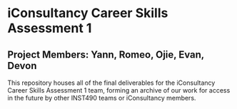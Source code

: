 #  iConsultancy Career Skills Assessment 1
## Project Members: Yann, Romeo, Ojie, Evan, Devon

This repository houses all of the final deliverables for the iConsultancy Career Skills Assessment 1 team, forming an archive of our work for access in the future by other INST490 teams or iConsultancy members.
